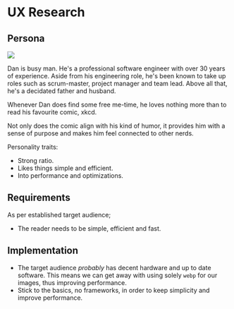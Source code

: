 # UX Research

## Persona

![](https://media-exp1.licdn.com/dms/image/C5603AQGc_H3PDh9e_g/profile-displayphoto-shrink_800_800/0/1517703217011?e=1613606400&v=beta&t=jKreybVJqUcAtkJsSedg6_FrStoGZzGBsgCeUWUv19E)

Dan is busy man. He's a professional software engineer with over 30 years of experience. Aside from his engineering role, he's been known to take up roles such as scrum-master, project manager and team lead.
Above all that, he's a decidated father and husband.

Whenever Dan does find some free me-time, he loves nothing more than to read his favourite comic, xkcd.

Not only does the comic align with his kind of humor, it provides him with a sense of purpose and makes him feel connected to other nerds.

Personality traits:

- Strong ratio.
- Likes things simple and efficient.
- Into performance and optimizations.

## Requirements

As per established target audience;

- The reader needs to be simple, efficient and fast.

## Implementation

- The target audience <em>probably</em> has decent hardware and up to date software. This means we can get away with using solely `webp` for our images, thus improving performance.
- Stick to the basics, no frameworks, in order to keep simplicity and improve performance.
